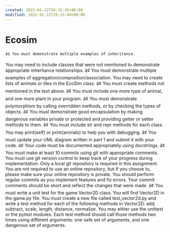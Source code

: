 ```yaml
---
created: 2022-01-12T20:32:45+00:00
modified: 2022-01-12T20:33:44+00:00
---
```


# Ecosim

    â¢ You must demonstrate multiple examples of inheritance.
You may need to include classes that were not mentioned to demonstrate appropriate inheritance relationships.
    â¢ You must demonstrate multiple examples of aggregation/composition/association. You may need to create lists of animals or tiles in the EcoSim class.
    â¢ You must create methods not mentioned in the text above.
    â¢ You must include one more type of animal, and one more plant in your program.
    â¢ You must demonstrate polymorphism by calling overridden methods, or by checking the types of objects.
    â¢ You must demonstrate good encapsulation by making dangerous variables private or protected and providing getter or setter methods to them.
    â¢ You must include     str	and  repr	methods for each class. You may print(self) or print(animals) to help you with debugging.
    â¢ You must update your UML diagram written in part 1 and submit it with your code.
    â¢ Your code must be documented appropriately using docstrings.
    â¢ You must make at least 10 commits using git with appropriate comments.
You must use git version control to keep track of your progress during implementation. Only a local git repository is required in this assignment. You are not required to use an online repository, but if you choose to, please make sure your online repository is private. You should perform regular commits as you implement features and fix errors. Your commit comments should be short and reflect the changes that were made.
    â¢ You must write a unit test for the game.Vector2D class.
You will find Vector2D in the game.py file. You must create a new file called test_vector2d.py and write a test method for each of the following methods in Vector2D: add, subtract, scale, length, distance, normalize. You may either use the unittest or the pytest modules. Each test method should call those methods two times using different arguments: one safe set of arguments, and one dangerous set of arguments.
